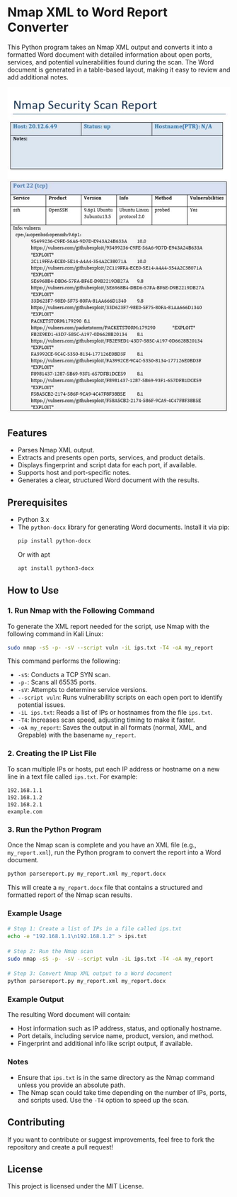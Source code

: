 # Nmap XML to Word Report Converter

This Python program takes an Nmap XML output and converts it into a formatted Word document with detailed information about open ports, services, and potential vulnerabilities found during the scan. The Word document is generated in a table-based layout, making it easy to review and add additional notes.

![preview image](https://github.com/linuxx/nmap_reporter/blob/main/image/ss1.jpg?raw=true)

## Features
- Parses Nmap XML output.
- Extracts and presents open ports, services, and product details.
- Displays fingerprint and script data for each port, if available.
- Supports host and port-specific notes.
- Generates a clear, structured Word document with the results.

## Prerequisites

- Python 3.x
- The `python-docx` library for generating Word documents. Install it via pip:
  ```bash
  pip install python-docx
  ```
  Or with apt
  ```bash
  apt install python3-docx
  ```

## How to Use

### 1. Run Nmap with the Following Command

To generate the XML report needed for the script, use Nmap with the following command in Kali Linux:

```bash
sudo nmap -sS -p- -sV --script vuln -iL ips.txt -T4 -oA my_report
```

This command performs the following:
- `-sS`: Conducts a TCP SYN scan.
- `-p-`: Scans all 65535 ports.
- `-sV`: Attempts to determine service versions.
- `--script vuln`: Runs vulnerability scripts on each open port to identify potential issues.
- `-iL ips.txt`: Reads a list of IPs or hostnames from the file `ips.txt`.
- `-T4`: Increases scan speed, adjusting timing to make it faster.
- `-oA my_report`: Saves the output in all formats (normal, XML, and Grepable) with the basename `my_report`.

### 2. Creating the IP List File

To scan multiple IPs or hosts, put each IP address or hostname on a new line in a text file called `ips.txt`. For example:

```text
192.168.1.1
192.168.1.2
192.168.2.1
example.com
```

### 3. Run the Python Program

Once the Nmap scan is complete and you have an XML file (e.g., `my_report.xml`), run the Python program to convert the report into a Word document. 

```bash
python parsereport.py my_report.xml my_report.docx
```

This will create a `my_report.docx` file that contains a structured and formatted report of the Nmap scan results.

### Example Usage

```bash
# Step 1: Create a list of IPs in a file called ips.txt
echo -e "192.168.1.1\n192.168.1.2" > ips.txt

# Step 2: Run the Nmap scan
sudo nmap -sS -p- -sV --script vuln -iL ips.txt -T4 -oA my_report

# Step 3: Convert Nmap XML output to a Word document
python parsereport.py my_report.xml my_report.docx
```

### Example Output

The resulting Word document will contain:
- Host information such as IP address, status, and optionally hostname.
- Port details, including service name, product, version, and method.
- Fingerprint and additional info like script output, if available.

### Notes

- Ensure that `ips.txt` is in the same directory as the Nmap command unless you provide an absolute path.
- The Nmap scan could take time depending on the number of IPs, ports, and scripts used. Use the `-T4` option to speed up the scan.

## Contributing

If you want to contribute or suggest improvements, feel free to fork the repository and create a pull request!

## License

This project is licensed under the MIT License.
